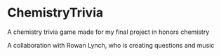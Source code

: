 # ChemistryTrivia
A chemistry trivia game made for my final project in honors chemistry

A collaboration with Rowan Lynch, who is creating questions and music
